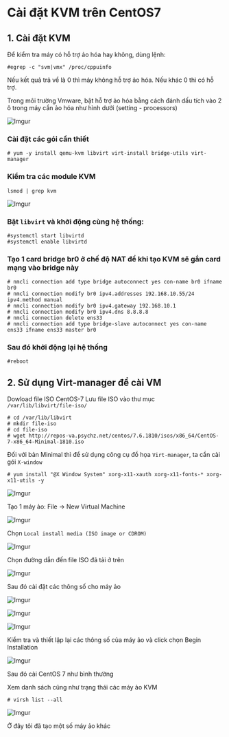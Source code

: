 # Cài đặt KVM trên CentOS7
## 1. Cài đặt KVM
Để kiểm tra máy có hỗ trợ ảo hóa hay không, dùng lệnh:

    #egrep -c "svm|vmx" /proc/cppuinfo

Nếu kết quả trả vể là 0 thì máy không hỗ trợ ảo hóa. Nếu khác 0 thì có hỗ trợ.

Trong môi trường Vmware, bật hỗ trợ ảo hóa bằng cách đánh dấu tích vào 2 ô trong máy cần ảo hóa như hình dưới (setting - processors)

![Imgur](https://i.imgur.com/MQJffPf.png)


### Cài đặt các gói cần thiết

    # yum -y install qemu-kvm libvirt virt-install bridge-utils virt-manager

### Kiểm tra các module KVM

    lsmod | grep kvm

![Imgur](https://i.imgur.com/fFg7p86.png)

### Bật `libvirt` và khởi động cùng hệ thống:

    #systemctl start libvirtd
    #systemctl enable libvirtd

### Tạo 1 card bridge br0 ở chế độ NAT để khi tạo KVM sẽ gắn card mạng vào bridge này

    # nmcli connection add type bridge autoconnect yes con-name br0 ifname br0
    # nmcli connection modify br0 ipv4.addresses 192.168.10.55/24 ipv4.method manual  
    # nmcli connection modify br0 ipv4.gateway 192.168.10.1
    # nmcli connection modify br0 ipv4.dns 8.8.8.8  
    # nmcli connection delete ens33
    # nmcli connection add type bridge-slave autoconnect yes con-name ens33 ifname ens33 master br0

### Sau đó khởi động lại hệ thống

    #reboot

## 2. Sử dụng Virt-manager để cài VM

Dowload file ISO CentOS-7 Lưu file ISO vào thư mục `/var/lib/libvirt/file-iso/`

    # cd /var/lib/libvirt
    # mkdir file-iso
    # cd file-iso
    # wget http://repos-va.psychz.net/centos/7.6.1810/isos/x86_64/CentOS-7-x86_64-Minimal-1810.iso

Đối với bản Minimal thì để sử dụng công cụ đồ họa `Virt-manager`, ta cần cài gói `X-window`

    # yum install "@X Window System" xorg-x11-xauth xorg-x11-fonts-* xorg-x11-utils -y

![Imgur](https://i.imgur.com/fFg7p86.png)

Tạo 1 máy ảo: File -> New Virtual Machine

![Imgur](https://i.imgur.com/M30K5mC.png)

Chọn `Local install media (ISO image or CDROM)`

![Imgur](https://i.imgur.com/KrBKD30.png)

Chọn đường dẫn đến file ISO đã tải ở trên

![Imgur](https://i.imgur.com/G6MJ4YP.png)

Sau đó cài đặt các thông số cho máy ảo

![Imgur](https://i.imgur.com/IkXuI9n.png)

![Imgur](https://i.imgur.com/h8Otmam.png)

![Imgur](https://i.imgur.com/bpA6gZT.png)

Kiểm tra và thiết lập lại các thông số của máy ảo và click chọn Begin Installation

![Imgur](https://i.imgur.com/AebWzEI.png)

Sau đó cài CentOS 7 như bình thường

Xem danh sách cũng như trạng thái các máy ảo KVM

    # virsh list --all

![Imgur](https://i.imgur.com/82yYgbu.png)

Ở đây tôi đã tạo một số máy ảo khác